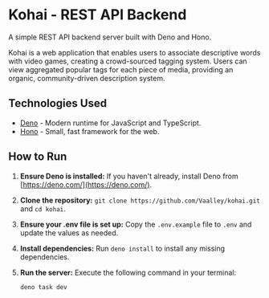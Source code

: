 # Kohai - REST API Backend

A simple REST API backend server built with Deno and Hono.

Kohai is a web application that enables users to associate descriptive words
with video games, creating a crowd-sourced tagging system. Users can view
aggregated popular tags for each piece of media, providing an organic,
community-driven description system.

## Technologies Used

- [Deno](https://deno.com/) - Modern runtime for JavaScript and TypeScript.
- [Hono](https://hono.dev/) - Small, fast framework for the web.

## How to Run

1. **Ensure Deno is installed:** If you haven't already, install Deno from
   [https://deno.com/](https://deno.com/).
2. **Clone the repository:** `git clone https://github.com/Vaalley/kohai.git`
   and `cd kohai`.
3. **Ensure your .env file is set up:** Copy the `.env.example` file to `.env`
   and update the values as needed.
4. **Install dependencies:** Run `deno install` to install any missing
   dependencies.
5. **Run the server:** Execute the following command in your terminal:

   ```bash
   deno task dev
   ```
